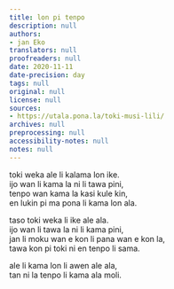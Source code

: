 ```yaml
---
title: lon pi tenpo
description: null
authors:
- jan Eko
translators: null
proofreaders: null
date: 2020-11-11
date-precision: day
tags: null
original: null
license: null
sources:
- https://utala.pona.la/toki-musi-lili/
archives: null
preprocessing: null
accessibility-notes: null
notes: null
---
```


toki weka ale li kalama lon ike.  
ijo wan li kama la ni li tawa pini,  
tenpo wan kama la kasi kule kin,  
en lukin pi ma pona li kama lon ala.

taso toki weka li ike ale ala.  
ijo wan li tawa la ni li kama pini,  
jan li moku wan e kon li pana wan e kon la,  
tawa kon pi toki ni en tenpo li sama.

ale li kama lon li awen ale ala,  
tan ni la tenpo li kama ala moli.